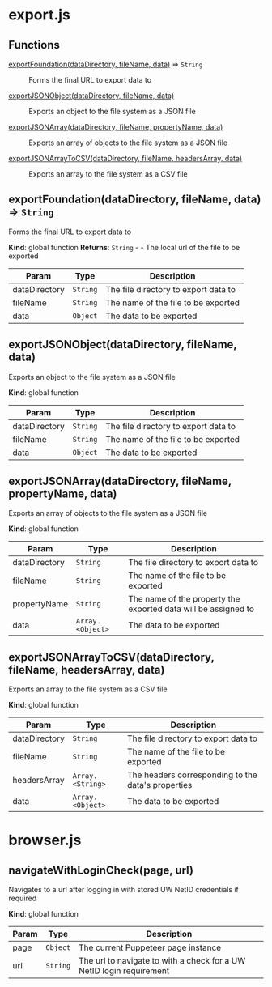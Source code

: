 # export.js

## Functions

<dl>
<dt><a href="#exportFoundation">exportFoundation(dataDirectory, fileName, data)</a> ⇒ <code>String</code></dt>
<dd><p>Forms the final URL to export data to</p>
</dd>
<dt><a href="#exportJSONObject">exportJSONObject(dataDirectory, fileName, data)</a></dt>
<dd><p>Exports an object to the file system as a JSON file</p>
</dd>
<dt><a href="#exportJSONArray">exportJSONArray(dataDirectory, fileName, propertyName, data)</a></dt>
<dd><p>Exports an array of objects to the file system as a JSON file</p>
</dd>
<dt><a href="#exportJSONArrayToCSV">exportJSONArrayToCSV(dataDirectory, fileName, headersArray, data)</a></dt>
<dd><p>Exports an array to the file system as a CSV file</p>
</dd>
</dl>

<a name="exportFoundation"></a>

## exportFoundation(dataDirectory, fileName, data) ⇒ <code>String</code>
Forms the final URL to export data to

**Kind**: global function
**Returns**: <code>String</code> - - The local url of the file to be exported

| Param | Type | Description |
| --- | --- | --- |
| dataDirectory | <code>String</code> | The file directory to export data to |
| fileName | <code>String</code> | The name of the file to be exported |
| data | <code>Object</code> | The data to be exported |

<a name="exportJSONObject"></a>

## exportJSONObject(dataDirectory, fileName, data)
Exports an object to the file system as a JSON file

**Kind**: global function

| Param | Type | Description |
| --- | --- | --- |
| dataDirectory | <code>String</code> | The file directory to export data to |
| fileName | <code>String</code> | The name of the file to be exported |
| data | <code>Object</code> | The data to be exported |

<a name="exportJSONArray"></a>

## exportJSONArray(dataDirectory, fileName, propertyName, data)
Exports an array of objects to the file system as a JSON file

**Kind**: global function

| Param | Type | Description |
| --- | --- | --- |
| dataDirectory | <code>String</code> | The file directory to export data to |
| fileName | <code>String</code> | The name of the file to be exported |
| propertyName | <code>String</code> | The name of the property the exported data will be assigned to |
| data | <code>Array.&lt;Object&gt;</code> | The data to be exported |

<a name="exportJSONArrayToCSV"></a>

## exportJSONArrayToCSV(dataDirectory, fileName, headersArray, data)
Exports an array to the file system as a CSV file

**Kind**: global function

| Param | Type | Description |
| --- | --- | --- |
| dataDirectory | <code>String</code> | The file directory to export data to |
| fileName | <code>String</code> | The name of the file to be exported |
| headersArray | <code>Array.&lt;String&gt;</code> | The headers corresponding to the data's properties |
| data | <code>Array.&lt;Object&gt;</code> | The data to be exported |

# browser.js

<a name="navigateWithLoginCheck"></a>

## navigateWithLoginCheck(page, url)
Navigates to a url after logging in with stored UW NetID credentials if required

**Kind**: global function

| Param | Type | Description |
| --- | --- | --- |
| page | <code>Object</code> | The current Puppeteer page instance |
| url | <code>String</code> | The url to navigate to with a check for a UW NetID login requirement |